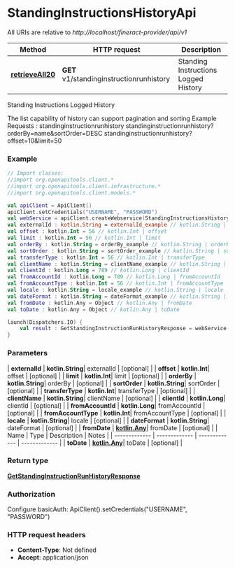 # StandingInstructionsHistoryApi

All URIs are relative to *http://localhost/fineract-provider/api/v1*

| Method | HTTP request | Description |
| ------------- | ------------- | ------------- |
| [**retrieveAll20**](StandingInstructionsHistoryApi.md#retrieveAll20) | **GET** v1/standinginstructionrunhistory | Standing Instructions Logged History |



Standing Instructions Logged History

The list capability of history can support pagination and sorting   Example Requests :  standinginstructionrunhistory  standinginstructionrunhistory?orderBy&#x3D;name&amp;sortOrder&#x3D;DESC  standinginstructionrunhistory?offset&#x3D;10&amp;limit&#x3D;50

### Example
```kotlin
// Import classes:
//import org.openapitools.client.*
//import org.openapitools.client.infrastructure.*
//import org.openapitools.client.models.*

val apiClient = ApiClient()
apiClient.setCredentials("USERNAME", "PASSWORD")
val webService = apiClient.createWebservice(StandingInstructionsHistoryApi::class.java)
val externalId : kotlin.String = externalId_example // kotlin.String | externalId
val offset : kotlin.Int = 56 // kotlin.Int | offset
val limit : kotlin.Int = 56 // kotlin.Int | limit
val orderBy : kotlin.String = orderBy_example // kotlin.String | orderBy
val sortOrder : kotlin.String = sortOrder_example // kotlin.String | sortOrder
val transferType : kotlin.Int = 56 // kotlin.Int | transferType
val clientName : kotlin.String = clientName_example // kotlin.String | clientName
val clientId : kotlin.Long = 789 // kotlin.Long | clientId
val fromAccountId : kotlin.Long = 789 // kotlin.Long | fromAccountId
val fromAccountType : kotlin.Int = 56 // kotlin.Int | fromAccountType
val locale : kotlin.String = locale_example // kotlin.String | locale
val dateFormat : kotlin.String = dateFormat_example // kotlin.String | dateFormat
val fromDate : kotlin.Any = Object // kotlin.Any | fromDate
val toDate : kotlin.Any = Object // kotlin.Any | toDate

launch(Dispatchers.IO) {
    val result : GetStandingInstructionRunHistoryResponse = webService.retrieveAll20(externalId, offset, limit, orderBy, sortOrder, transferType, clientName, clientId, fromAccountId, fromAccountType, locale, dateFormat, fromDate, toDate)
}
```

### Parameters
| **externalId** | **kotlin.String**| externalId | [optional] |
| **offset** | **kotlin.Int**| offset | [optional] |
| **limit** | **kotlin.Int**| limit | [optional] |
| **orderBy** | **kotlin.String**| orderBy | [optional] |
| **sortOrder** | **kotlin.String**| sortOrder | [optional] |
| **transferType** | **kotlin.Int**| transferType | [optional] |
| **clientName** | **kotlin.String**| clientName | [optional] |
| **clientId** | **kotlin.Long**| clientId | [optional] |
| **fromAccountId** | **kotlin.Long**| fromAccountId | [optional] |
| **fromAccountType** | **kotlin.Int**| fromAccountType | [optional] |
| **locale** | **kotlin.String**| locale | [optional] |
| **dateFormat** | **kotlin.String**| dateFormat | [optional] |
| **fromDate** | [**kotlin.Any**](.md)| fromDate | [optional] |
| Name | Type | Description  | Notes |
| ------------- | ------------- | ------------- | ------------- |
| **toDate** | [**kotlin.Any**](.md)| toDate | [optional] |

### Return type

[**GetStandingInstructionRunHistoryResponse**](GetStandingInstructionRunHistoryResponse.md)

### Authorization


Configure basicAuth:
    ApiClient().setCredentials("USERNAME", "PASSWORD")

### HTTP request headers

 - **Content-Type**: Not defined
 - **Accept**: application/json

